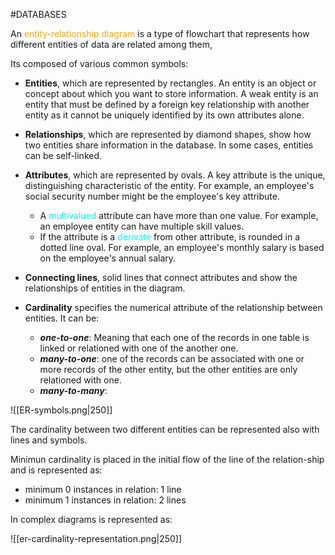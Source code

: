 #DATABASES 

An <span style="color:orange;">entity-relationship diagram</span> is a type of flowchart that represents how different entities of data are related among them, 

Its composed of various common symbols: 


- **Entities**, which are represented by rectangles. An entity is an object or concept about which you want to store information. A weak entity is an entity that must be defined by a foreign key relationship with another entity as it cannot be uniquely identified by its own attributes alone.

- **Relationships**, which are represented by diamond shapes, show how two entities share information in the database. In some cases, entities can be self-linked.

- **Attributes**, which are represented by ovals. A key attribute is the unique, distinguishing characteristic of the entity. For example, an employee's social security number might be the employee's key attribute.  

	* A <span style="color:cyan;">multivalued</span> attribute can have more than one value. For example, an employee entity can have multiple skill values.
	* If the attribute is a <span style="color:cyan;">derivate</span> from other attribute, is rounded in a dotted line oval. For example, an employee's monthly salary is based on the employee's annual salary.

- **Connecting lines**, solid lines that connect attributes and show the relationships of entities in the diagram.

- **Cardinality** specifies the numerical attribute of the relationship between entities. It can be: 
	- ***one-to-one***: Meaning that each one of the records in one table is linked or relationed with one of the another one. 
	- ***many-to-one***: one of the records can be associated with one or more records of the other entity, but the other entities are only relationed with one. 
	- ***many-to-many***: 

![[ER-symbols.png|250]]

The cardinality between two different entities can be represented also with lines and symbols. 


Minimun cardinality is placed in the initial flow of the line of the relation-ship and is represented as: 
* minimum 0 instances in relation: 1 line
* minimum 1 instances in relation: 2 lines

In complex diagrams is represented as: 

![[er-cardinality-representation.png|250]]
